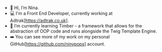- 👋 Hi, I’m Nina.
- 💻 I'm a Front End Developer, currently working at Adtrak[https://adtrak.co.uk].
- 🌱 I’m currently learning Timber - a framework that allows for the abstraction of OOP code and runs alongside the Twig Template Engine.
- ➡️ You can see more of my work on my personal GitHub[https://github.com/ninypops] account.

<!---
nina-adtrak/nina-adtrak is a ✨ special ✨ repository because its `README.md` (this file) appears on your GitHub profile.
You can click the Preview link to take a look at your changes.
--->
